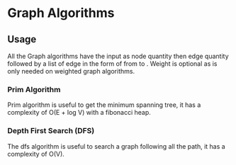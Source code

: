 # Graph Algorithms

## Usage
All the Graph algorithms have the input as node quantity then 
edge quantity followed by a list of edge in the form of 
from to <weight>. Weight is optional as is only needed on weighted
graph algorithms.

### Prim Algorithm
Prim algorithm is useful to get the minimum spanning tree, it has a complexity
of O(E + log V) with a fibonacci heap.

### Depth First Search (DFS)
The dfs algorithm is useful to search a graph following all the path, it has
a complexity of O(V).
